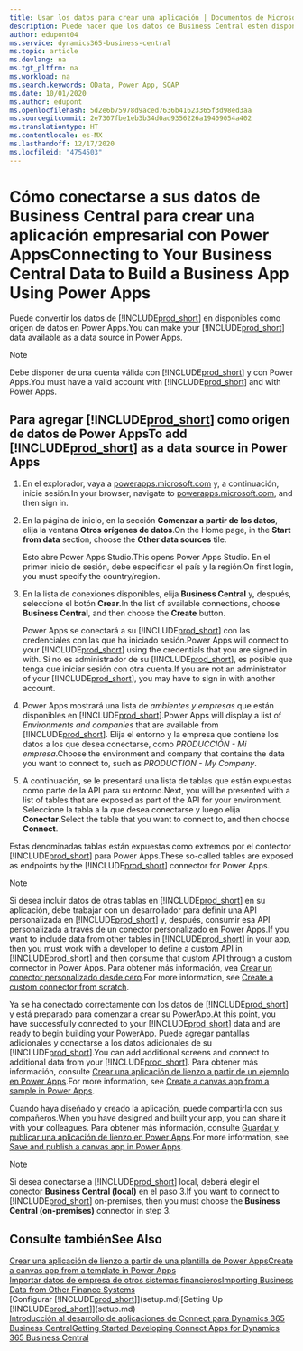 ```yaml
---
title: Usar los datos para crear una aplicación | Documentos de Microsoft
description: Puede hacer que los datos de Business Central estén disponibles como un origen de datos y especificar una URL de OData de sus servicios web para crear una aplicación empresarial con Power Apps.
author: edupont04
ms.service: dynamics365-business-central
ms.topic: article
ms.devlang: na
ms.tgt_pltfrm: na
ms.workload: na
ms.search.keywords: OData, Power App, SOAP
ms.date: 10/01/2020
ms.author: edupont
ms.openlocfilehash: 5d2e6b75978d9aced7636b41623365f3d98ed3aa
ms.sourcegitcommit: 2e7307fbe1eb3b34d0ad9356226a19409054a402
ms.translationtype: HT
ms.contentlocale: es-MX
ms.lasthandoff: 12/17/2020
ms.locfileid: "4754503"
---
```

# <a name="connecting-to-your-business-central-data-to-build-a-business-app-using-power-apps"></a><span data-ttu-id="f69c4-103">Cómo conectarse a sus datos de Business Central para crear una aplicación empresarial con Power Apps</span><span class="sxs-lookup"><span data-stu-id="f69c4-103">Connecting to Your Business Central Data to Build a Business App Using Power Apps</span></span>

<span data-ttu-id="f69c4-104">Puede convertir los datos de [!INCLUDE[prod_short](includes/prod_short.md)] en disponibles como origen de datos en Power Apps.</span><span class="sxs-lookup"><span data-stu-id="f69c4-104">You can make your [!INCLUDE[prod_short](includes/prod_short.md)] data available as a data source in Power Apps.</span></span>  

> [!NOTE]  
> <span data-ttu-id="f69c4-105">Debe disponer de una cuenta válida con [!INCLUDE[prod_short](includes/prod_short.md)] y con Power Apps.</span><span class="sxs-lookup"><span data-stu-id="f69c4-105">You must have a valid account with [!INCLUDE[prod_short](includes/prod_short.md)] and with Power Apps.</span></span>  

## <a name="to-add-prod_short-as-a-data-source-in-power-apps"></a><span data-ttu-id="f69c4-106">Para agregar [!INCLUDE[prod_short](includes/prod_short.md)] como origen de datos de Power Apps</span><span class="sxs-lookup"><span data-stu-id="f69c4-106">To add [!INCLUDE[prod_short](includes/prod_short.md)] as a data source in Power Apps</span></span>

1. <span data-ttu-id="f69c4-107">En el explorador, vaya a [powerapps.microsoft.com](https://powerapps.microsoft.com/) y, a continuación, inicie sesión.</span><span class="sxs-lookup"><span data-stu-id="f69c4-107">In your browser, navigate to [powerapps.microsoft.com](https://powerapps.microsoft.com/), and then sign in.</span></span>
2. <span data-ttu-id="f69c4-108">En la página de inicio, en la sección **Comenzar a partir de los datos**, elija la ventana **Otros orígenes de datos**.</span><span class="sxs-lookup"><span data-stu-id="f69c4-108">On the Home page, in the **Start from data** section, choose the **Other data sources** tile.</span></span>  

    <span data-ttu-id="f69c4-109">Esto abre Power Apps Studio.</span><span class="sxs-lookup"><span data-stu-id="f69c4-109">This opens Power Apps Studio.</span></span> <span data-ttu-id="f69c4-110">En el primer inicio de sesión, debe especificar el país y la región.</span><span class="sxs-lookup"><span data-stu-id="f69c4-110">On first login, you must specify the country/region.</span></span>  
3. <span data-ttu-id="f69c4-111">En la lista de conexiones disponibles, elija **Business Central** y, después, seleccione el botón **Crear**.</span><span class="sxs-lookup"><span data-stu-id="f69c4-111">In the list of available connections, choose **Business Central**, and then choose the **Create** button.</span></span>

    <span data-ttu-id="f69c4-112">Power Apps se conectará a su [!INCLUDE[prod_short](includes/prod_short.md)] con las credenciales con las que ha iniciado sesión.</span><span class="sxs-lookup"><span data-stu-id="f69c4-112">Power Apps will connect to your [!INCLUDE[prod_short](includes/prod_short.md)] using the credentials that you are signed in with.</span></span> <span data-ttu-id="f69c4-113">Si no es administrador de su [!INCLUDE[prod_short](includes/prod_short.md)], es posible que tenga que iniciar sesión con otra cuenta.</span><span class="sxs-lookup"><span data-stu-id="f69c4-113">If you are not an administrator of your [!INCLUDE[prod_short](includes/prod_short.md)], you may have to sign in with another account.</span></span>  

4. <span data-ttu-id="f69c4-114">Power Apps mostrará una lista de *ambientes y empresas* que están disponibles en [!INCLUDE[prod_short](includes/prod_short.md)].</span><span class="sxs-lookup"><span data-stu-id="f69c4-114">Power Apps will display a list of *Environments and companies* that are available from [!INCLUDE[prod_short](includes/prod_short.md)].</span></span> <span data-ttu-id="f69c4-115">Elija el entorno y la empresa que contiene los datos a los que desea conectarse, como *PRODUCCIÓN - Mi empresa*.</span><span class="sxs-lookup"><span data-stu-id="f69c4-115">Choose the environment and company that contains the data you want to connect to, such as *PRODUCTION - My Company*.</span></span>  

5. <span data-ttu-id="f69c4-116">A continuación, se le presentará una lista de tablas que están expuestas como parte de la API para su entorno.</span><span class="sxs-lookup"><span data-stu-id="f69c4-116">Next, you will be presented with a list of tables that are exposed as part of the API for your environment.</span></span> <span data-ttu-id="f69c4-117">Seleccione la tabla a la que desea conectarse y luego elija **Conectar**.</span><span class="sxs-lookup"><span data-stu-id="f69c4-117">Select the table that you want to connect to, and then choose **Connect**.</span></span>

<span data-ttu-id="f69c4-118">Estas denominadas tablas están expuestas como extremos por el contector [!INCLUDE[prod_short](includes/prod_short.md)] para Power Apps.</span><span class="sxs-lookup"><span data-stu-id="f69c4-118">These so-called tables are exposed as endpoints by the [!INCLUDE[prod_short](includes/prod_short.md)] connector for Power Apps.</span></span>  

> [!NOTE]
> <span data-ttu-id="f69c4-119">Si desea incluir datos de otras tablas en [!INCLUDE[prod_short](includes/prod_short.md)] en su aplicación, debe trabajar con un desarrollador para definir una API personalizada en [!INCLUDE[prod_short](includes/prod_short.md)] y, después, consumir esa API personalizada a través de un conector personalizado en Power Apps.</span><span class="sxs-lookup"><span data-stu-id="f69c4-119">If you want to include data from other tables in [!INCLUDE[prod_short](includes/prod_short.md)] in your app, then you must work with a developer to define a custom API in [!INCLUDE[prod_short](includes/prod_short.md)] and then consume that custom API through a custom connector in Power Apps.</span></span> <span data-ttu-id="f69c4-120">Para obtener más información, vea [Crear un conector personalizado desde cero](/connectors/custom-connectors/define-blank).</span><span class="sxs-lookup"><span data-stu-id="f69c4-120">For more information, see [Create a custom connector from scratch](/connectors/custom-connectors/define-blank).</span></span>  

<span data-ttu-id="f69c4-121">Ya se ha conectado correctamente con los datos de [!INCLUDE[prod_short](includes/prod_short.md)] y está preparado para comenzar a crear su PowerApp.</span><span class="sxs-lookup"><span data-stu-id="f69c4-121">At this point, you have successfully connected to your [!INCLUDE[prod_short](includes/prod_short.md)] data and are ready to begin building your PowerApp.</span></span> <span data-ttu-id="f69c4-122">Puede agregar pantallas adicionales y conectarse a los datos adicionales de su [!INCLUDE[prod_short](includes/prod_short.md)].</span><span class="sxs-lookup"><span data-stu-id="f69c4-122">You can add additional screens and connect to additional data from your [!INCLUDE[prod_short](includes/prod_short.md)].</span></span> <span data-ttu-id="f69c4-123">Para obtener más información, consulte [Crear una aplicación de lienzo a partir de un ejemplo en Power Apps](/powerapps/maker/canvas-apps/open-and-run-a-sample-app).</span><span class="sxs-lookup"><span data-stu-id="f69c4-123">For more information, see [Create a canvas app from a sample in Power Apps](/powerapps/maker/canvas-apps/open-and-run-a-sample-app).</span></span>  

<span data-ttu-id="f69c4-124">Cuando haya diseñado y creado la aplicación, puede compartirla con sus compañeros.</span><span class="sxs-lookup"><span data-stu-id="f69c4-124">When you have designed and built your app, you can share it with your colleagues.</span></span> <span data-ttu-id="f69c4-125">Para obtener más información, consulte [Guardar y publicar una aplicación de lienzo en Power Apps](/powerapps/maker/canvas-apps/save-publish-app).</span><span class="sxs-lookup"><span data-stu-id="f69c4-125">For more information, see [Save and publish a canvas app in Power Apps](/powerapps/maker/canvas-apps/save-publish-app).</span></span>  

> [!NOTE]
> <span data-ttu-id="f69c4-126">Si desea conectarse a [!INCLUDE[prod_short](includes/prod_short.md)] local, deberá elegir el conector **Business Central (local)** en el paso 3.</span><span class="sxs-lookup"><span data-stu-id="f69c4-126">If you want to connect to [!INCLUDE[prod_short](includes/prod_short.md)] on-premises, then you must choose the **Business Central (on-premises)** connector in step 3.</span></span>  

## <a name="see-also"></a><span data-ttu-id="f69c4-127">Consulte también</span><span class="sxs-lookup"><span data-stu-id="f69c4-127">See Also</span></span>

[<span data-ttu-id="f69c4-128">Crear una aplicación de lienzo a partir de una plantilla de Power Apps</span><span class="sxs-lookup"><span data-stu-id="f69c4-128">Create a canvas app from a template in Power Apps</span></span>](/powerapps/maker/canvas-apps/get-started-test-drive)  
[<span data-ttu-id="f69c4-129">Importar datos de empresa de otros sistemas financieros</span><span class="sxs-lookup"><span data-stu-id="f69c4-129">Importing Business Data from Other Finance Systems</span></span>](across-import-data-configuration-packages.md)  
<span data-ttu-id="f69c4-130">[Configurar [!INCLUDE[prod_short](includes/prod_short.md)]](setup.md)</span><span class="sxs-lookup"><span data-stu-id="f69c4-130">[Setting Up [!INCLUDE[prod_short](includes/prod_short.md)]](setup.md)</span></span>  
[<span data-ttu-id="f69c4-131">Introducción al desarrollo de aplicaciones de Connect para Dynamics 365 Business Central</span><span class="sxs-lookup"><span data-stu-id="f69c4-131">Getting Started Developing Connect Apps for Dynamics 365 Business Central</span></span>](/dynamics365/business-central/dev-itpro/developer/devenv-develop-connect-apps)  
